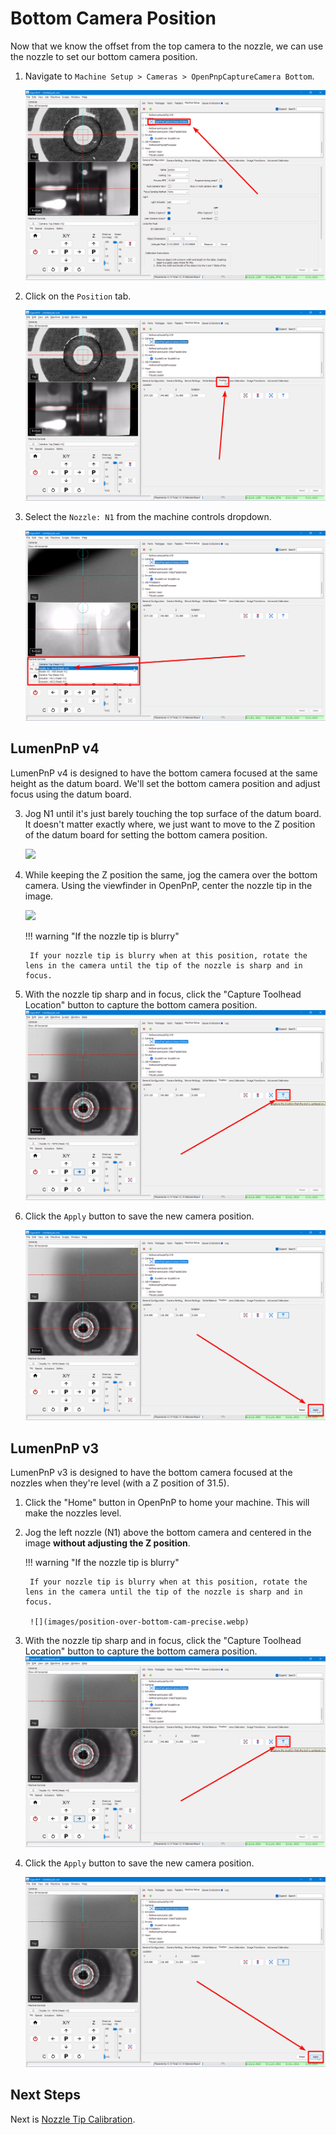 # Bottom Camera Position

Now that we know the offset from the top camera to the nozzle, we can use the nozzle to set our bottom camera position.

1. Navigate to `Machine Setup > Cameras > OpenPnpCaptureCamera Bottom`.

    ![Select the bottom camera](images/select-bottom-camera-2.webp)

1. Click on the `Position` tab.

    ![Select the position tab](images/bottom-camera-position.webp)

2. Select the `Nozzle: N1` from the machine controls dropdown.

    ![Select nozzle from machine control dropdown](images/select-n1-machine-control-bottom.webp)

## LumenPnP v4

LumenPnP v4 is designed to have the bottom camera focused at the same height as the datum board. We'll set the bottom camera position and adjust focus using the datum board.

3. Jog N1 until it's just barely touching the top surface of the datum board. It doesn't matter exactly where, we just want to move to the Z position of the datum board for setting the bottom camera position.

    ![](images/n1-at-datum-height.webp)

1. While keeping the Z position the same, jog the camera over the bottom camera. Using the viewfinder in OpenPnP, center the nozzle tip in the image.

    ![](images/n1-datum-height-over-cam.webp)

    !!! warning "If the nozzle tip is blurry"

        If your nozzle tip is blurry when at this position, rotate the lens in the camera until the tip of the nozzle is sharp and in focus.

2.  With the nozzle tip sharp and in focus, click the "Capture Toolhead Location" button to capture the bottom camera position.
    ![Store the camera location](images/store-nozzle-location-bottom.webp)

3.  Click the `Apply` button to save the new camera position.

    ![Save the camera location](images/apply-bottom-cam-pos.webp)

## LumenPnP v3

LumenPnP v3 is designed to have the bottom camera focused at the nozzles when they're level (with a Z position of 31.5).

1. Click the "Home" button in OpenPnP to home your machine. This will make the nozzles level.
2. Jog the left nozzle (N1) above the bottom camera and centered in the image **without adjusting the Z position**.

    !!! warning "If the nozzle tip is blurry"

        If your nozzle tip is blurry when at this position, rotate the lens in the camera until the tip of the nozzle is sharp and in focus.

        ![](images/position-over-bottom-cam-precise.webp)

2.  With the nozzle tip sharp and in focus, click the "Capture Toolhead Location" button to capture the bottom camera position.
    ![Store the camera location](images/store-nozzle-location-bottom.webp)

3.  Click the `Apply` button to save the new camera position.

    ![Save the camera location](images/apply-bottom-cam-pos.webp)



## Next Steps

Next is [Nozzle Tip Calibration](../8-nozzle-tip-calibration/nozzle-tip-calibration.md).
